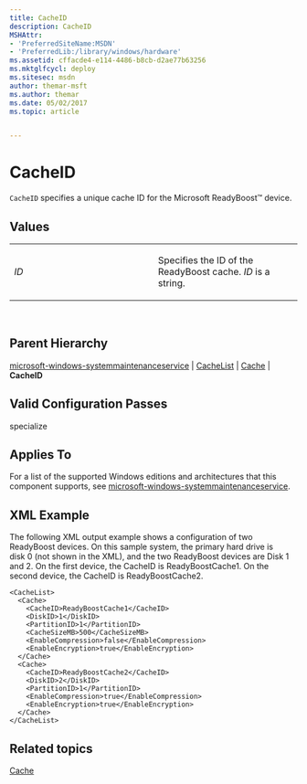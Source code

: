 ```yaml
---
title: CacheID
description: CacheID
MSHAttr:
- 'PreferredSiteName:MSDN'
- 'PreferredLib:/library/windows/hardware'
ms.assetid: cffacde4-e114-4486-b8cb-d2ae77b63256
ms.mktglfcycl: deploy
ms.sitesec: msdn
author: themar-msft
ms.author: themar
ms.date: 05/02/2017
ms.topic: article


---
```


# CacheID


`CacheID` specifies a unique cache ID for the Microsoft ReadyBoost™ device.

## Values


<table>
<colgroup>
<col width="50%" />
<col width="50%" />
</colgroup>
<tbody>
<tr class="odd">
<td><p><em>ID</em></p></td>
<td><p>Specifies the ID of the ReadyBoost cache. <em>ID</em> is a string.</p></td>
</tr>
</tbody>
</table>

 

## Parent Hierarchy


[microsoft-windows-systemmaintenanceservice](microsoft-windows-systemmaintenanceservice.md) | [CacheList](microsoft-windows-systemmaintenanceservice-cachelist.md) | [Cache](microsoft-windows-systemmaintenanceservice-cachelist-cache.md) | **CacheID**

## Valid Configuration Passes


specialize

## Applies To


For a list of the supported Windows editions and architectures that this component supports, see [microsoft-windows-systemmaintenanceservice](microsoft-windows-systemmaintenanceservice.md).

## XML Example


The following XML output example shows a configuration of two ReadyBoost devices. On this sample system, the primary hard drive is disk 0 (not shown in the XML), and the two ReadyBoost devices are Disk 1 and 2. On the first device, the CacheID is ReadyBoostCache1. On the second device, the CacheID is ReadyBoostCache2.

```
<CacheList>
  <Cache>
    <CacheID>ReadyBoostCache1</CacheID>
    <DiskID>1</DiskID>
    <PartitionID>1</PartitionID>
    <CacheSizeMB>500</CacheSizeMB>
    <EnableCompression>false</EnableCompression>
    <EnableEncryption>true</EnableEncryption>
  </Cache>
  <Cache>
    <CacheID>ReadyBoostCache2</CacheID>
    <DiskID>2</DiskID>
    <PartitionID>1</PartitionID>
    <EnableCompression>true</EnableCompression>
    <EnableEncryption>true</EnableEncryption>
  </Cache>
</CacheList>
```

## Related topics


[Cache](microsoft-windows-systemmaintenanceservice-cachelist-cache.md)

 

 







